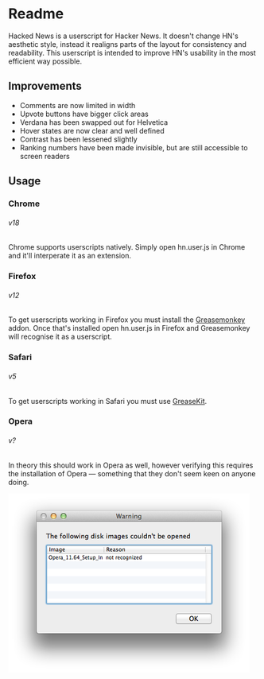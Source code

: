 # Readme

Hacked News is a userscript for Hacker News. It doesn't change HN's aesthetic
style, instead it realigns parts of the layout for consistency and readability.
This userscript is intended to improve HN's usability in the most efficient way
possible.

## Improvements

- Comments are now limited in width
- Upvote buttons have bigger click areas
- Verdana has been swapped out for Helvetica
- Hover states are now clear and well defined
- Contrast has been lessened slightly
- Ranking numbers have been made invisible, but are still accessible to screen
  readers

## Usage

### Chrome
###### v18

Chrome supports userscripts natively. Simply open hn.user.js in Chrome and it'll
interperate it as an extension.

### Firefox
###### v12

To get userscripts working in Firefox you must install the
[Greasemonkey](https://addons.mozilla.org/en-US/firefox/addon/greasemonkey/)
addon. Once that's installed open hn.user.js in Firefox and Greasemonkey will
recognise it as a userscript.

### Safari
###### v5

To get userscripts working in Safari you must use
[GreaseKit](http://8-p.info/greasekit/).

### Opera
###### v?

In theory this should work in Opera as well, however verifying this requires the
installation of Opera — something that they don't seem keen on anyone doing.

![I wonder why nobody uses this](https://github.com/ralphsaunders/hacked-news/blob/master/lol-opera.png)
